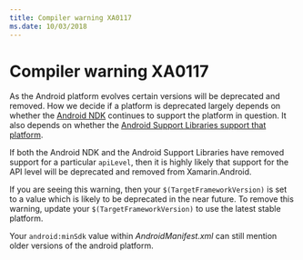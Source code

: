 ```yaml
---
title: Compiler warning XA0117
ms.date: 10/03/2018
---
```

# Compiler warning XA0117

As the Android platform evolves certain versions will be deprecated and removed.
How we decide if a platform is deprecated largely depends on whether the
[Android NDK][ndk] continues to support the platform in question.  It also
depends on whether the [Android Support Libraries support that
platform][support].

If both the Android NDK and the Android Support Libraries have removed support
for a particular `apiLevel`, then it is highly likely that support for the API
level will be deprecated and removed from Xamarin.Android.

If you are seeing this warning, then your `$(TargetFrameworkVersion)` is set to
a value which is likely to be deprecated in the near future.  To remove this
warning, update your `$(TargetFrameworkVersion)` to use the latest stable
platform.

Your `android:minSdk` value within *AndroidManifest.xml* can still mention older
versions of the android platform.

[ndk]: https://developer.android.com/ndk/downloads/revision_history
[support]: https://developer.android.com/distribute/best-practices/develop/target-sdk


